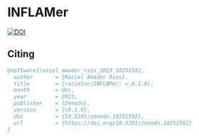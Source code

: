 # INFLAMer

[![DOI](https://zenodo.org/badge/662255067.svg)](https://zenodo.org/doi/10.5281/zenodo.10251591)

## Citing

```bibtex
@software{raziel_amador_rios_2023_10251592,
  author       = {Raziel Amador Rios},
  title        = {razielar/INFLAMer: v.0.1.0},
  month        = dec,
  year         = 2023,
  publisher    = {Zenodo},
  version      = {v0.1.0},
  doi          = {10.5281/zenodo.10251592},
  url          = {https://doi.org/10.5281/zenodo.10251592}
}
```


